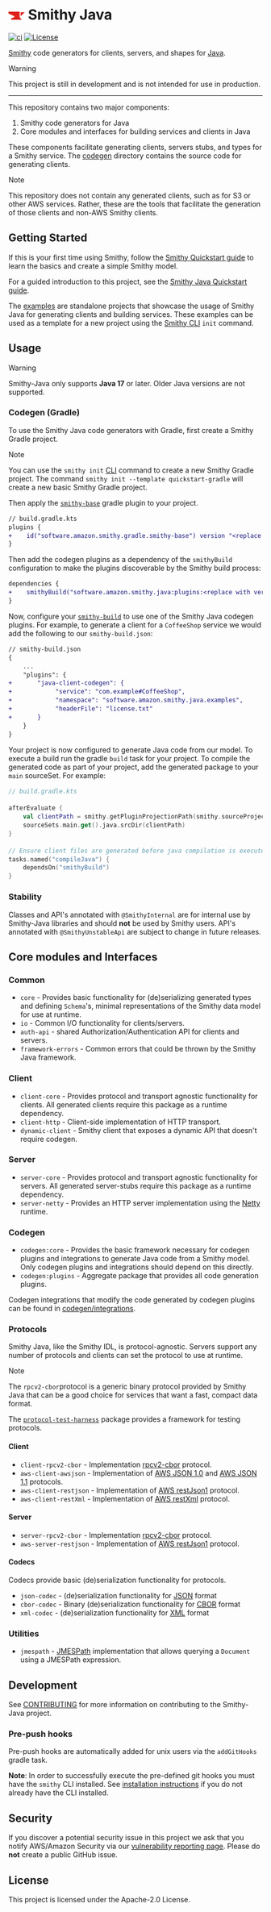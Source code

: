 # <img alt="Smithy" src="https://github.com/smithy-lang/smithy/blob/main/docs/_static/smithy-anvil.svg?raw=true" width="32"> Smithy Java

[![ci](https://github.com/smithy-lang/smithy-java/actions/workflows/ci.yml/badge.svg)](https://github.com/smithy-lang/smithy-java/actions/workflows/ci.yml)
[![License](https://img.shields.io/badge/License-Apache_2.0-blue.svg)](LICENSE)

[Smithy](https://smithy.io/2.0/index.html) code generators for clients, servers, and shapes for [Java](https://java.com/).

> [!WARNING]
> This project is still in development and is not intended for use in production.

---

This repository contains two major components:
1. Smithy code generators for Java
2. Core modules and interfaces for building services and clients in Java

These components facilitate generating clients, servers stubs, and types for a Smithy service. 
The [codegen](./codegen) directory contains the source code for generating clients.

> [!NOTE] 
> This repository does not contain any generated clients, such as for S3 or other AWS services. 
> Rather, these are the tools that facilitate the generation of those clients and non-AWS Smithy clients.

## Getting Started

If this is your first time using Smithy, follow the [Smithy Quickstart guide](https://smithy.io/2.0/quickstart.html) 
to learn the basics and create a simple Smithy model.

For a guided introduction to this project, see the [Smithy Java Quickstart guide](https://smithy.io/2.0/languages/java/quickstart.html).

The [examples](./examples) are standalone projects that showcase the usage of Smithy Java for generating clients 
and building services. These examples can be used as a template for a new project using the 
[Smithy CLI](https://smithy.io/2.0/guides/smithy-cli/index.html) `init` command.

## Usage

> [!WARNING]
> Smithy-Java only supports **Java 17** or later. Older Java versions are not supported.

### Codegen (Gradle)

To use the Smithy Java code generators with Gradle, first create a Smithy Gradle project. 

> [!NOTE]
> You can use the `smithy init` [CLI](https://smithy.io/2.0/guides/smithy-cli/index.html) command to create a new
> Smithy Gradle project. The command `smithy init --template quickstart-gradle`  will create a new basic Smithy Gradle project.

Then apply the [`smithy-base`](https://smithy.io/2.0/guides/gradle-plugin/index.html#smithy-gradle-plugins) gradle plugin to 
your project.

```diff
// build.gradle.kts
plugins {
+    id("software.amazon.smithy.gradle.smithy-base") version "<replace with version>"
}
```

Then add the codegen plugins as a dependency of the `smithyBuild` configuration to make the plugins discoverable 
by the Smithy build process: 

```diff
dependencies {
+    smithyBuild("software.amazon.smithy.java:plugins:<replace with version>")
}
```

Now, configure your [`smithy-build`](https://smithy.io/2.0/guides/smithy-build-json.html) to use one of the 
Smithy Java codegen plugins. For example, to generate a client for a `CoffeeShop` service we would 
add the following to our `smithy-build.json`:

```diff
// smithy-build.json
{
    ...
    "plugins": {
+       "java-client-codegen": {
+            "service": "com.example#CoffeeShop",
+            "namespace": "software.amazon.smithy.java.examples",
+            "headerFile": "license.txt"
+       }
    }
}
```

Your project is now configured to generate Java code from our model. To execute a build run the 
gradle `build` task for your project. To compile the generated code as part of your project, 
add the generated package to your `main` sourceSet. For example:

```kotlin
// build.gradle.kts

afterEvaluate {
    val clientPath = smithy.getPluginProjectionPath(smithy.sourceProjection.get(), "java-client-codegen")
    sourceSets.main.get().java.srcDir(clientPath)
}

// Ensure client files are generated before java compilation is executed.
tasks.named("compileJava") {
    dependsOn("smithyBuild")
}
```

### Stability

Classes and API's annotated with `@SmithyInternal` are for internal use by Smithy-Java libraries and should **not** be
used by Smithy users. API's annotated with `@SmithyUnstableApi` are subject to change in future releases.

## Core modules and Interfaces

### Common

- `core` - Provides basic functionality for (de)serializing generated types and defining `Schema`'s, minimal representations
           of the Smithy data model for use at runtime.
- `io` - Common I/O functionality for clients/servers.
- `auth-api` - shared Authorization/Authentication API for clients and servers.
- `framework-errors` - Common errors that could be thrown by the Smithy Java framework.

### Client

- `client-core` - Provides protocol and transport agnostic functionality for clients. 
                  All generated clients require this package as a runtime dependency.
- `client-http` - Client-side implementation of HTTP transport.
- `dynamic-client` - Smithy client that exposes a dynamic API that doesn't require codegen.

### Server

- `server-core` - Provides protocol and transport agnostic functionality for servers. 
                  All generated server-stubs require this package as a runtime dependency.
- `server-netty` - Provides an HTTP server implementation using the [Netty](https://netty.io/) runtime.

### Codegen

- `codegen:core` - Provides the basic framework necessary for codegen plugins and integrations to generate Java 
                   code from a Smithy model. Only codegen plugins and integrations should depend on this directly.
- `codegen:plugins` - Aggregate package that provides all code generation plugins.

Codegen integrations that modify the code generated by codegen plugins can be found in [codegen/integrations](codegen/integrations).

### Protocols

Smithy Java, like the Smithy IDL, is protocol-agnostic. Servers support any number of protocols and clients can 
set the protocol to use at runtime.

> [!NOTE]
> The `rpcv2-cbor`protocol is a generic binary protocol provided by Smithy Java that can be a good
> choice for services that want a fast, compact data format.

The [`protocol-test-harness`](protocol-test-harness) package provides a framework for testing protocols.

#### Client

- `client-rpcv2-cbor` - Implementation [rpcv2-cbor](https://smithy.io/2.0/additional-specs/protocols/smithy-rpc-v2.html#smithy-rpc-v2-cbor-protocol) protocol.
- `aws-client-awsjson` - Implementation of [AWS JSON 1.0](https://smithy.io/2.0/aws/protocols/aws-json-1_0-protocol.html#aws-json-1-0-protocol) and [AWS JSON 1.1](https://smithy.io/2.0/aws/protocols/aws-json-1_1-protocol.html#aws-json-1-1-protocol) protocols.
- `aws-client-restjson` - Implementation of [AWS restJson1](https://smithy.io/2.0/aws/protocols/aws-json-1_1-protocol.html#aws-json-1-1-protocol) protocol.
- `aws-client-restXml` - Implementation of [AWS restXml](https://smithy.io/2.0/aws/protocols/aws-restxml-protocol.html#aws-restxml-protocol) protocol.

#### Server

- `server-rpcv2-cbor` - Implementation [rpcv2-cbor](https://smithy.io/2.0/additional-specs/protocols/smithy-rpc-v2.html#smithy-rpc-v2-cbor-protocol) protocol.
- `aws-server-restjson` - Implementation of [AWS restJson1](https://smithy.io/2.0/aws/protocols/aws-json-1_1-protocol.html#aws-json-1-1-protocol) protocol.

#### Codecs

Codecs provide basic (de)serialization functionality for protocols.
- `json-codec` - (de)serialization functionality for [JSON](https://www.json.org/json-en.html) format
- `cbor-codec` - Binary (de)serialization functionality for [CBOR](https://cbor.io/) format 
- `xml-codec` - (de)serialization functionality for [XML](https://www.w3.org/TR/REC-xml/) format

### Utilities 

- `jmespath` - [JMESPath](https://jmespath.org/) implementation that allows querying a `Document` using a JMESPath expression.


## Development

See [CONTRIBUTING](CONTRIBUTING.md) for more information on contributing to the Smithy-Java project.

### Pre-push hooks

Pre-push hooks are automatically added for unix users via the `addGitHooks` gradle task.

**Note**: In order to successfully execute the pre-defined git hooks you must have the `smithy` CLI installed. 
See [installation instructions](https://smithy.io/2.0/guides/smithy-cli/cli_installation.html) if you do not already have the CLI installed.

## Security

If you discover a potential security issue in this project we ask that you notify AWS/Amazon Security via our 
[vulnerability reporting page](http://aws.amazon.com/security/vulnerability-reporting/). 
Please do **not** create a public GitHub issue.

## License

This project is licensed under the Apache-2.0 License.

